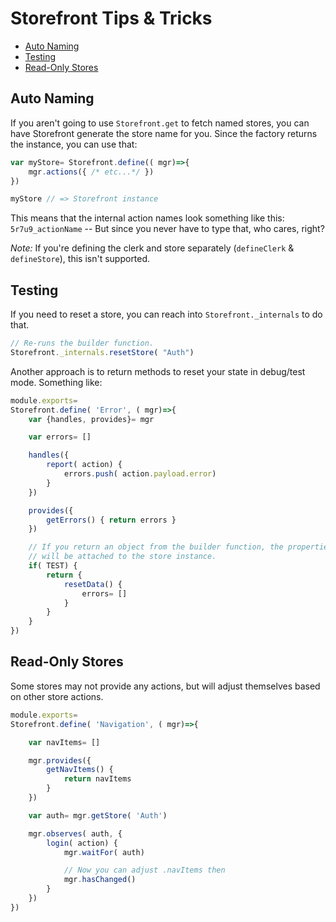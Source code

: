 # Storefront Tips & Tricks

<!-- toc -->

* [Auto Naming](#auto-naming)
* [Testing](#testing)
* [Read-Only Stores](#read-only-stores)

<!-- toc stop -->


## Auto Naming

If you aren't going to use `Storefront.get` to fetch named stores, you can have Storefront generate the store name for you. Since the factory returns the instance, you can use that:

```javascript
var myStore= Storefront.define(( mgr)=>{
    mgr.actions({ /* etc...*/ })
})

myStore // => Storefront instance
```

This means that the internal action names look something like this: `5r7u9_actionName` -- But since you never have to type that, who cares, right?

_Note:_ If you're defining the clerk and store separately (`defineClerk` & `defineStore`), this isn't supported.

## Testing

If you need to reset a store, you can reach into `Storefront._internals` to do that.

```javascript
// Re-runs the builder function.
Storefront._internals.resetStore( "Auth")
```

Another approach is to return methods to reset your state in debug/test mode. Something like:

```javascript
module.exports=
Storefront.define( 'Error', ( mgr)=>{
    var {handles, provides}= mgr

    var errors= []

    handles({
        report( action) {
            errors.push( action.payload.error)
        }
    })

    provides({
        getErrors() { return errors }
    })

    // If you return an object from the builder function, the properties
    // will be attached to the store instance.
    if( TEST) {
        return {
            resetData() {
                errors= []
            }
        }
    }
})
```

## Read-Only Stores

Some stores may not provide any actions, but will adjust themselves based on other store actions.

```javascript
module.exports=
Storefront.define( 'Navigation', ( mgr)=>{

    var navItems= []

    mgr.provides({
        getNavItems() {
            return navItems
        }
    })

    var auth= mgr.getStore( 'Auth')

    mgr.observes( auth, {
        login( action) {
            mgr.waitFor( auth)

            // Now you can adjust .navItems then
            mgr.hasChanged()
        }
    })
})
```
